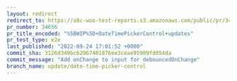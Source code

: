 ```yaml
---
layout: redirect
redirect_to: https://a8c-woo-test-reports.s3.amazonaws.com/public/pr/34656/e2e/index.html
pr_number: 34656
pr_title_encoded: "%5BWIP%5D+DateTimePickerControl+updates"
pr_test_type: e2e
last_published: "2022-09-24 17:01:52 +0000"
commit_sha: 3126d349bc62967401876ee3ceae95989fd054da
commit_message: "Add onChange to input for debouncedOnChange"
branch_name: update/date-time-picker-control
---
```

